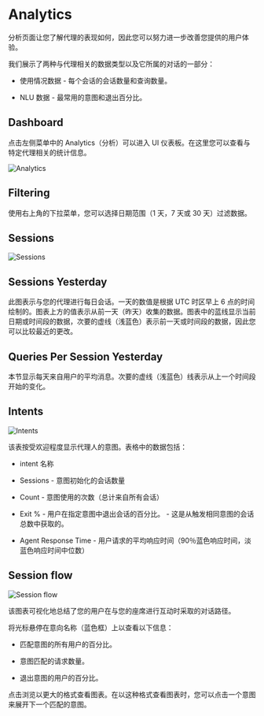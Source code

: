 # Analytics

分析页面让您了解代理的表现如何，因此您可以努力进一步改善您提供的用户体验。

我们展示了两种与代理相关的数据类型以及它所属的对话的一部分：

* 使用情况数据 - 每个会话的会话数量和查询数量。

* NLU 数据 - 最常用的意图和退出百分比。

## Dashboard

点击左侧菜单中的 Analytics（分析）可以进入 UI 仪表板。在这里您可以查看与特定代理相关的统计信息。

![Analytics](https://ws4.sinaimg.cn/large/006tKfTcgy1fqzbdcroefj30ha13aab1.jpg)

## Filtering

使用右上角的下拉菜单，您可以选择日期范围（1 天，7 天或 30 天）过滤数据。

## Sessions

![Sessions](https://ws4.sinaimg.cn/large/006tKfTcgy1fqzbelk2rjj30gj08agln.jpg)

## Sessions Yesterday

此图表示与您的代理进行每日会话。一天的数值是根据 UTC 时区早上 6 点的时间绘制的。图表上方的值表示从前一天（昨天）收集的数据。图表中的蓝线显示当前日期或时间段的数据，次要的虚线（浅蓝色）表示前一天或时间段的数据，因此您可以比较最近的更改。

## Queries Per Session Yesterday

本节显示每天来自用户的平均消息。次要的虚线（浅蓝色）线表示从上一个时间段开始的变化。

## Intents

![Intents](https://ws3.sinaimg.cn/large/006tKfTcgy1fqzbhsbo9yj30gf0a1jrf.jpg)

该表按受欢迎程度显示代理人的意图。表格中的数据包括：

* intent 名称

* Sessions - 意图初始化的会话数量

* Count - 意图使用的次数（总计来自所有会话）

* Exit % - 用户在指定意图中退出会话的百分比。 - 这是从触发相同意图的会话总数中获取的。

* Agent Response Time - 用户请求的平均响应时间（90％蓝色响应时间，淡蓝色响应时间中位数）

## Session flow

![Session flow](https://ws3.sinaimg.cn/large/006tKfTcgy1fqzbkhwbmhj30uw0lqwev.jpg)

该图表可视化地总结了您的用户在与您的座席进行互动时采取的对话路径。

将光标悬停在意向名称（蓝色框）上以查看以下信息：

* 匹配意图的所有用户的百分比。

* 意图匹配的请求数量。

* 退出意图的用户的百分比。

点击浏览以更大的格式查看图表。在以这种格式查看图表时，您可以点击一个意图来展开下一个匹配的意图。
